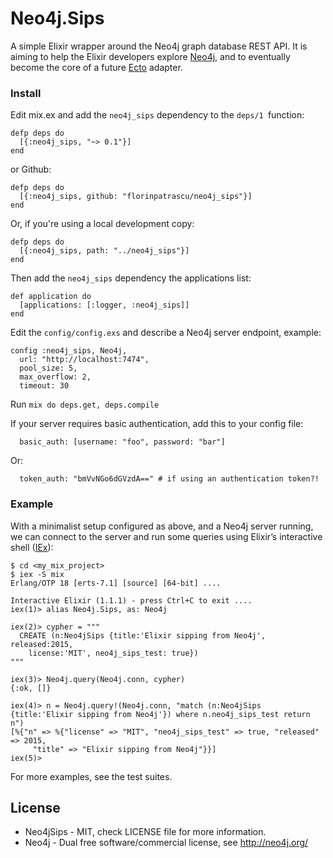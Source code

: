 Neo4j.Sips
==========

A simple Elixir wrapper around the Neo4j graph database REST API. It is aiming to help the Elixir developers explore [Neo4j](http://neo4j.com/developer/get-started/), and to eventually become the core of a future [Ecto](https://github.com/elixir-lang/ecto) adapter.

### Install

Edit mix.ex and add the `neo4j_sips` dependency to the `deps/1 `function:

    defp deps do
      [{:neo4j_sips, "~> 0.1"}]
    end

or Github:

    defp deps do
      [{:neo4j_sips, github: "florinpatrascu/neo4j_sips"}]
    end

Or, if you're using a local development copy:

    defp deps do
      [{:neo4j_sips, path: "../neo4j_sips"}]
    end

Then add the `neo4j_sips` dependency the applications list:

    def application do
      [applications: [:logger, :neo4j_sips]]
    end


Edit the `config/config.exs` and describe a Neo4j server endpoint, example:

    config :neo4j_sips, Neo4j,
      url: "http://localhost:7474",
      pool_size: 5,
      max_overflow: 2,
      timeout: 30

Run `mix do deps.get, deps.compile`

If your server requires basic authentication, add this to your config file:
      
      basic_auth: [username: "foo", password: "bar"]
      
Or:
      
      token_auth: "bmVvNGo6dGVzdA==" # if using an authentication token?!
  
### Example

With a minimalist setup configured as above, and a Neo4j server running, we can connect to the server and run some queries using Elixir’s interactive shell ([IEx](http://elixir-lang.org/docs/stable/iex/IEx.html)):

    $ cd <my_mix_project>
    $ iex -S mix
    Erlang/OTP 18 [erts-7.1] [source] [64-bit] ....

    Interactive Elixir (1.1.1) - press Ctrl+C to exit ....
    iex(1)> alias Neo4j.Sips, as: Neo4j

    iex(2)> cypher = """
      CREATE (n:Neo4jSips {title:'Elixir sipping from Neo4j', released:2015, 
        license:'MIT', neo4j_sips_test: true})
    """

    iex(3)> Neo4j.query(Neo4j.conn, cypher)
    {:ok, []}

    iex(4)> n = Neo4j.query!(Neo4j.conn, "match (n:Neo4jSips {title:'Elixir sipping from Neo4j'}) where n.neo4j_sips_test return n")
    [%{"n" => %{"license" => "MIT", "neo4j_sips_test" => true, "released" => 2015,
         "title" => "Elixir sipping from Neo4j"}}]
    iex(5)> 
    

For more examples, see the test suites.

## License
* Neo4jSips - MIT, check LICENSE file for more information.
* Neo4j - Dual free software/commercial license, see http://neo4j.org/
